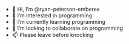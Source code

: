 - 👋 Hi, I’m @ryan-peterson-emberex
- 👀 I’m interested in programming
- 🌱 I’m currently learning programming
- 💞️ I’m looking to collaborate on programming
- 📫 Please leave before knocking

<!---
ryan-peterson-emberex/ryan-peterson-emberex is a ✨ special ✨ repository because its `README.md` (this file) appears on your GitHub profile.
You can click the Preview link to take a look at your changes.
--->
